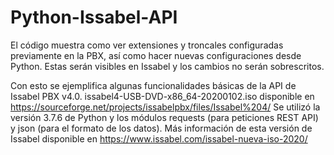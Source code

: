 # Python-Issabel-API
El código muestra como ver extensiones y troncales configuradas previamente en la PBX, así como hacer nuevas configuraciones desde Python. Estas serán visibles en Issabel y los cambios no serán sobrescritos.

Con esto se ejemplifica algunas funcionalidades básicas de la API de Issabel PBX v4.0. issabel4-USB-DVD-x86_64-20200102.iso disponible en https://sourceforge.net/projects/issabelpbx/files/Issabel%204/
Se utilizó la versión 3.7.6 de Python y los módulos requests (para peticiones REST API) y json (para el formato de los datos). Más información de esta versión de Issabel disponible en https://www.issabel.com/issabel-nueva-iso-2020/
